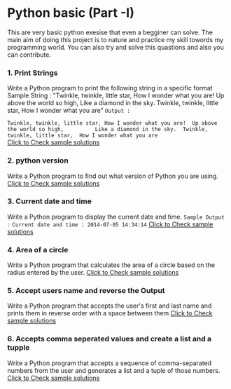 # Python basic (Part -I)
This are very basic python exesise that even a begginer can solve. The main aim of doing this project is to nature and practice my skill towords my programming world.
You can also try and solve this quastions and also you can contribute.

### 1. Print Strings
Write a Python program to print the following string in a specific format <br>
Sample String : "Twinkle, twinkle, little star, How I wonder what you are! Up above the world so high, Like a diamond in the sky. Twinkle, twinkle, little star, How I wonder what you are" 
`Output :`

``Twinkle, twinkle, little star,
	How I wonder what you are! 
		Up above the world so high,   		
		Like a diamond in the sky. 
Twinkle, twinkle, little star, 
	How I wonder what you are``<br>
[Click to Check sample solutions](https://github.com/castorichy/python-exercises/blob/main/Python-basic-Part-I/1-Print_string.py)	

### 2. python version
Write a Python program to find out what version of Python you are using.\
[Click to Check sample solutions](https://github.com/castorichy/python-exercises/blob/main/Python-basic-Part-I/2-python_version.py)	

### 3. Current date and time
Write a Python program to display the current date and time.
`Sample Output :`
`Current date and time :
2014-07-05 14:34:14`
[Click to Check sample solutions](https://github.com/castorichy/python-exercises/blob/main/Python-basic-Part-I/3-current-date-time.py)

### 4. Area of a circle
Write a Python program that calculates the area of a circle based on the radius entered by the user.
[Click to Check sample solutions](https://github.com/castorichy/python-exercises/blob/main/Python-basic-Part-I/4-Area_of_circle.py)

### 5. Accept users name and reverse the Output
Write a Python program that accepts the user's first and last name and prints them in reverse order with a space between them
[Click to Check sample solutions](https://github.com/castorichy/python-exercises/blob/main/Python-basic-Part-I/5.UserDetInRev.py)

### 6. Accepts comma seperated values and create a list and a tupple
Write a Python program that accepts a sequence of comma-separated numbers from the user and generates a list and a tuple of those numbers.
[Click to Check sample solutions](https://github.com/castorichy/python-exercises/blob/main/Python-bas,c-Part-I/6.AcceptCommasSeperated.py)

